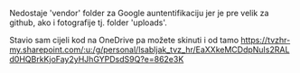 Nedostaje 'vendor' folder za Google auntentifikaciju jer je pre velik za github, ako i fotografije tj. folder 'uploads'.

Stavio sam cijeli kod na OneDrive pa možete skinuti i od tamo
https://tvzhr-my.sharepoint.com/:u:/g/personal/lsabljak_tvz_hr/EaXXkeMCDdpNuIs2RALd0HQBrkKjoFay2yHJhGYPDsdS9Q?e=862e3K
